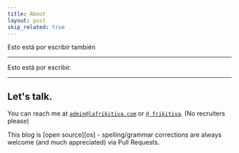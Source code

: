 ```yaml
---
title: About
layout: post
skip_related: true
---
```


Esto está por escribir también

---

Esto está por escribir. 

---

## Let's talk.

You can reach me at [`admin@lafrikitiva.com`][email] or [`@ frikitiva`][twitter]. (No recruiters please)

This blog is [open source][os] - spelling/grammar corrections are always welcome (and much appreciated) via Pull Requests.


[email]: mailto:admin@lafrikitiva.com
[twitter]: https://twitter.com/frikitiva
